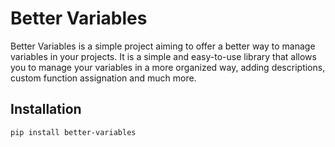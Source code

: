 # Better Variables
Better Variables is a simple project aiming to offer a better way to manage variables in your projects. It is a simple and easy-to-use library that allows you to manage your variables in a more organized way, adding descriptions, custom function assignation and much more.
## Installation
```bash
pip install better-variables
```